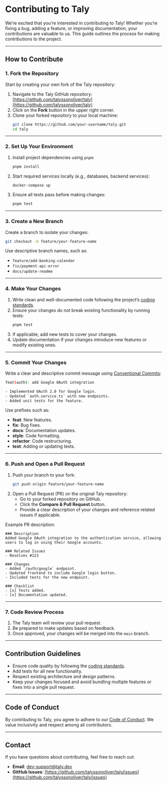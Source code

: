 # Contributing to Taly

We’re excited that you’re interested in contributing to Taly! Whether you’re fixing a bug, adding a feature, or improving documentation, your contributions are valuable to us. This guide outlines the process for making contributions to the project.

---

## How to Contribute

### **1. Fork the Repository**
Start by creating your own fork of the Taly repository:
1. Navigate to the Taly GitHub repository: [https://github.com/talyssonoliver/taly](https://github.com/talyssonoliver/taly)
2. Click on the **Fork** button in the upper right corner.
3. Clone your forked repository to your local machine:
   ```bash
   git clone https://github.com/your-username/taly.git
   cd taly
   ```

---

### **2. Set Up Your Environment**
1. Install project dependencies using `pnpm`:
   ```bash
   pnpm install
   ```
2. Start required services locally (e.g., databases, backend services):
   ```bash
   docker-compose up
   ```
3. Ensure all tests pass before making changes:
   ```bash
   pnpm test
   ```

---

### **3. Create a New Branch**
Create a branch to isolate your changes:
```bash
git checkout -b feature/your-feature-name
```
Use descriptive branch names, such as:
- `feature/add-booking-calendar`
- `fix/payment-api-error`
- `docs/update-readme`

---

### **4. Make Your Changes**
1. Write clean and well-documented code following the project’s [coding standards](docs/coding-guidelines.md).
2. Ensure your changes do not break existing functionality by running tests:
   ```bash
   pnpm test
   ```
3. If applicable, add new tests to cover your changes.
4. Update documentation if your changes introduce new features or modify existing ones.

---

### **5. Commit Your Changes**
Write a clear and descriptive commit message using [Conventional Commits](https://www.conventionalcommits.org/):
```bash
feat(auth): add Google OAuth integration

- Implemented OAuth 2.0 for Google login.
- Updated `auth.service.ts` with new endpoints.
- Added unit tests for the feature.
```

Use prefixes such as:
- **feat**: New features.
- **fix**: Bug fixes.
- **docs**: Documentation updates.
- **style**: Code formatting.
- **refactor**: Code restructuring.
- **test**: Adding or updating tests.

---

### **6. Push and Open a Pull Request**
1. Push your branch to your fork:
   ```bash
   git push origin feature/your-feature-name
   ```
2. Open a Pull Request (PR) on the original Taly repository:
   - Go to your forked repository on GitHub.
   - Click the **Compare & Pull Request** button.
   - Provide a clear description of your changes and reference related issues if applicable.

Example PR description:
```
### Description
Added Google OAuth integration to the authentication service, allowing users to log in using their Google accounts.

### Related Issues
- Resolves #123

### Changes
- Added `/auth/google` endpoint.
- Updated frontend to include Google login button.
- Included tests for the new endpoint.

### Checklist
- [x] Tests added.
- [x] Documentation updated.
```

---

### **7. Code Review Process**
1. The Taly team will review your pull request.
2. Be prepared to make updates based on feedback.
3. Once approved, your changes will be merged into the `main` branch.

---

## Contribution Guidelines
- Ensure code quality by following the [coding standards](docs/coding-guidelines.md).
- Add tests for all new functionality.
- Respect existing architecture and design patterns.
- Keep your changes focused and avoid bundling multiple features or fixes into a single pull request.

---

## Code of Conduct
By contributing to Taly, you agree to adhere to our [Code of Conduct](docs/code-of-conduct.md). We value inclusivity and respect among all contributors.

---

## Contact
If you have questions about contributing, feel free to reach out:
- **Email**: dev-support@taly.dev
- **GitHub Issues**: [https://github.com/talyssonoliver/taly/issues](https://github.com/talyssonoliver/taly/issues)
